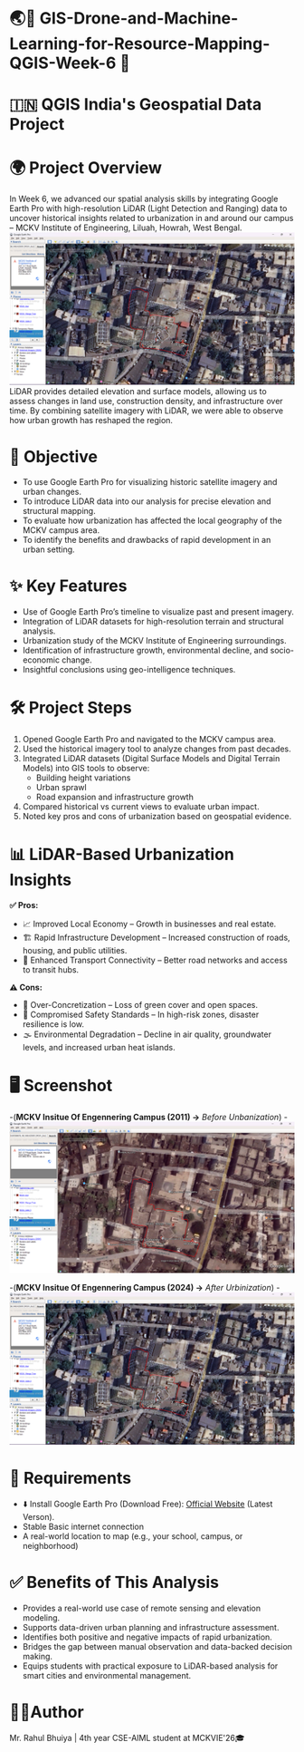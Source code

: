 # 🌏📗 GIS-Drone-and-Machine-Learning-for-Resource-Mapping-QGIS-Week-6 🗾
#  🇮🇳 QGIS India's Geospatial Data Project

# 🌍 Project Overview
In Week 6, we advanced our spatial analysis skills by integrating Google Earth Pro with high-resolution LiDAR (Light Detection and Ranging) data to uncover historical insights related to urbanization in and around our campus – MCKV Institute of Engineering, Liluah, Howrah, West Bengal.
![2024](https://github.com/RBhuiya/GIS-Drone-and-Machine-Learning-for-Resource-Mapping-QGIS-Week-6/blob/9b039baa0f9bbb63ce66309b2b87718aed65889a/Screenshot/2024.png)
LiDAR provides detailed elevation and surface models, allowing us to assess changes in land use, construction density, and infrastructure over time. By combining satellite imagery with LiDAR, we were able to observe how urban growth has reshaped the region.

# 🎯 Objective
- To use Google Earth Pro for visualizing historic satellite imagery and urban changes.
- To introduce LiDAR data into our analysis for precise elevation and structural mapping.
- To evaluate how urbanization has affected the local geography of the MCKV campus area.
- To identify the benefits and drawbacks of rapid development in an urban setting.

# ✨ Key Features
- Use of Google Earth Pro’s timeline to visualize past and present imagery.
- Integration of LiDAR datasets for high-resolution terrain and structural analysis.
- Urbanization study of the MCKV Institute of Engineering surroundings.
- Identification of infrastructure growth, environmental decline, and socio-economic change.
- Insightful conclusions using geo-intelligence techniques.

# 🛠️ Project Steps
1. Opened Google Earth Pro and navigated to the MCKV campus area.
2. Used the historical imagery tool to analyze changes from past decades.
3. Integrated LiDAR datasets (Digital Surface Models and Digital Terrain Models) into GIS tools to observe:
    - Building height variations
    - Urban sprawl
    - Road expansion and infrastructure growth
4. Compared historical vs current views to evaluate urban impact.
5. Noted key pros and cons of urbanization based on geospatial evidence.

# 📊 LiDAR-Based Urbanization Insights
**✅ Pros:**
- 📈 Improved Local Economy – Growth in businesses and real estate.
- 🏗️ Rapid Infrastructure Development – Increased construction of roads, housing, and public utilities.
- 🚉 Enhanced Transport Connectivity – Better road networks and access to transit hubs.

**⚠️ Cons:**
- 🚧 Over-Concretization – Loss of green cover and open spaces.
- 🧯 Compromised Safety Standards – In high-risk zones, disaster resilience is low.
- 🌫️ Environmental Degradation – Decline in air quality, groundwater levels, and increased urban heat islands.

# 🖥️ Screenshot
-(**MCKV Insitue Of Engennering Campus (2011) ->** _Before Unbanization_)
  -![2011](https://github.com/RBhuiya/GIS-Drone-and-Machine-Learning-for-Resource-Mapping-QGIS-Week-6/blob/9b039baa0f9bbb63ce66309b2b87718aed65889a/Screenshot/2011.png)

-(**MCKV Insitue Of Engennering Campus (2024) ->** _After Urbinization_)
  -![2024](https://github.com/RBhuiya/GIS-Drone-and-Machine-Learning-for-Resource-Mapping-QGIS-Week-6/blob/9b039baa0f9bbb63ce66309b2b87718aed65889a/Screenshot/2024.png)

# 📝 Requirements
- ⬇️ Install Google Earth Pro (Download Free): [Official Website](https://www.google.com/intl/en_in/earth/about/versions/#download-pro) (Latest Verson).
- Stable Basic internet connection
- A real-world location to map (e.g., your school, campus, or neighborhood)

# ✅ Benefits of This Analysis
- Provides a real-world use case of remote sensing and elevation modeling.
- Supports data-driven urban planning and infrastructure assessment.
- Identifies both positive and negative impacts of rapid urbanization.
- Bridges the gap between manual observation and data-backed decision making.
- Equips students with practical exposure to LiDAR-based analysis for smart cities and environmental management.

# 👨‍💼Author
Mr. Rahul Bhuiya | 4th year CSE-AIML student at MCKVIE'26🎓
  


